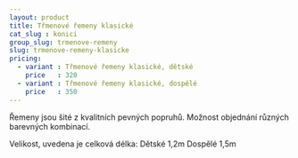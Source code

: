 ```yaml
---
layout: product
title: Třmenové řemeny klasické
cat_slug : konici
group_slug: trmenove-remeny
slug: trmenove-remeny-klasicke
pricing:
  - variant : Třmenové řemeny klasické, dětské
    price   : 320
  - variant : Třmenové řemeny klasické, dospělé
    price   : 350
---
```


Řemeny jsou šité z kvalitních pevných popruhů.
Možnost objednání různých barevných kombinací.

Velikost, uvedena je celková délka:
Dětské 1,2m
Dospělé 1,5m

